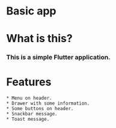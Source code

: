 # Basic app

# What is this?

### This is a simple Flutter application.

# Features

    * Menu on header.
    * Drawer with some information.
    * Some buttons on header.
    * Snackbar message.
    * Toast message.
